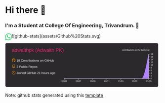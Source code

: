 # Hi there 👋
### I'm a Student at College Of Engineering, Trivandrum. 💪
 <a href="https://wa.me/+917034916410">
  <img align="left" alt="Adwaith's Whatsapp" width="22px" src="assets/whatsapp.svg" />
</a>
![github-stats](assets/Github%20Stats.svg)

![](https://raw.githubusercontent.com/adwaithpk/adwaithpk/master/profile-summary-card-output/monokai/0-profile-details.svg)

Note: github stats generated using this [template](https://github.com/vn7n24fzkq/github-profile-summary-cards)